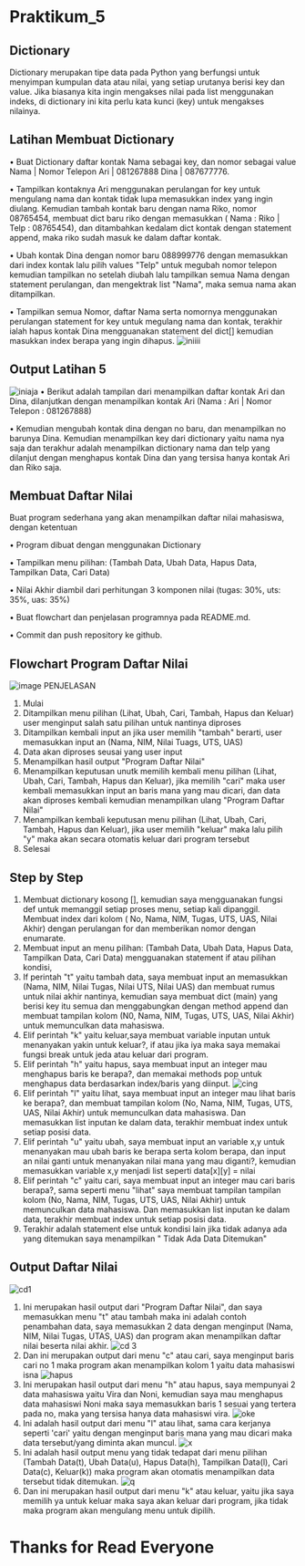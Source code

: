 # Praktikum_5
## Dictionary
Dictionary merupakan tipe data pada Python yang berfungsi untuk menyimpan kumpulan data atau nilai, yang setiap urutanya berisi key dan value. Jika biasanya kita ingin mengakses nilai pada list menggunakan indeks, di dictionary ini kita perlu kata kunci (key) untuk mengakses nilainya.
## Latihan Membuat Dictionary
• Buat Dictionary daftar kontak
Nama sebagai key, dan nomor sebagai value 
Nama | Nomor Telepon
Ari  | 081267888
Dina | 087677776.

• Tampilkan kontaknya Ari menggunakan perulangan for key untuk mengulang nama dan kontak tidak lupa memasukkan index yang ingin diulang. Kemudian tambah kontak baru dengan nama Riko, nomor 08765454, membuat dict baru riko dengan memasukkan ( Nama : Riko | Telp : 08765454), dan ditambahkan kedalam dict kontak dengan statement append, maka riko sudah masuk ke dalam daftar kontak.

• Ubah kontak Dina dengan nomor baru 088999776 dengan memasukkan dari index kontak lalu pilih values "Telp" untuk megubah nomor telepon kemudian tampilkan no setelah diubah lalu tampilkan semua Nama dengan statement perulangan, dan mengektrak list "Nama", maka semua nama akan ditampilkan. 

• Tampilkan semua Nomor, daftar Nama serta nomornya menggunakan perulangan statement for key untuk megulang nama dan kontak, terakhir ialah hapus kontak Dina mengguanakan statement del dict[] kemudian masukkan index berapa yang ingin dihapus.
![iniiii](https://user-images.githubusercontent.com/115929351/204431286-44409efe-448c-4a75-8397-c0711dc7132a.png)

## Output Latihan 5
![iniaja](https://user-images.githubusercontent.com/115929351/204431321-d1980a0d-e108-44a0-b5da-3dd8483b93f1.png)
• Berikut adalah tampilan dari menampilkan daftar kontak Ari dan Dina, dilanjutkan dengan menampilkan kontak Ari (Nama : Ari | Nomor Telepon :  081267888)

• Kemudian mengubah kontak dina dengan no baru, dan menampilkan no barunya Dina. Kemudian menampilkan key dari dictionary yaitu nama nya saja dan terakhur adalah menampilkan dictionary nama dan telp yang dilanjut dengan menghapus kontak Dina dan yang tersisa hanya kontak Ari dan Riko saja.

## Membuat Daftar Nilai
Buat program sederhana yang akan menampilkan daftar nilai
mahasiswa, dengan ketentuan

• Program dibuat dengan menggunakan Dictionary

• Tampilkan menu pilihan: (Tambah Data, Ubah Data, Hapus Data,
Tampilkan Data, Cari Data)

• Nilai Akhir diambil dari perhitungan 3 komponen nilai (tugas: 30%,
uts: 35%, uas: 35%)

• Buat flowchart dan penjelasan programnya pada README.md. 

• Commit dan push repository ke github.
## Flowchart Program Daftar Nilai
![image](https://user-images.githubusercontent.com/115929351/204506446-b9a82606-08b2-4653-b1e1-04cc51c707c1.png)
PENJELASAN
1. Mulai
2. Ditampilkan menu pilihan (Lihat, Ubah, Cari, Tambah, Hapus dan Keluar) user menginput salah satu pilihan untuk nantinya diproses
3. Ditampilkan kembali input an jika user memilih "tambah" berarti, user memasukkan input an (Nama, NIM, Nilai Tuags, UTS, UAS)
4. Data akan diproses seusai yang user input
5. Menampilkan hasil output "Program Daftar Nilai"
6. Menampilkan keputusan unutk memilih kembali menu pilihan (Lihat, Ubah, Cari, Tambah, Hapus dan Keluar), jika memilih "cari" maka user kembali memasukkan input an baris mana yang mau dicari, dan data akan diproses kembali kemudian menampilkan ulang "Program Daftar Nilai"
7. Menampilkan kembali keputusan menu pilihan (Lihat, Ubah, Cari, Tambah, Hapus dan Keluar), jika user memilih "keluar" maka lalu pilih "y" maka akan secara otomatis keluar dari program tersebut
8. Selesai

## Step by Step
1. Membuat dictionary kosong [], kemudian saya mengguanakan fungsi def untuk memanggil setiap proses menu, setiap kali dipanggil. Membuat index dari kolom ( No, Nama, NIM, Tugas, UTS, UAS, Nilai Akhir) dengan perulangan for dan memberikan nomor dengan enumarate.
2. Membuat input an menu pilihan: (Tambah Data, Ubah Data, Hapus Data, Tampilkan Data, Cari Data) mengguanakan statement if atau pilihan kondisi, 
3. If perintah "t" yaitu tambah data, saya membuat input an memasukkan (Nama, NIM, Nilai Tugas, Nilai UTS, Nilai UAS) dan membuat rumus untuk nilai akhir nantinya, kemudian saya membuat dict (main) yang berisi key itu semua dan menggabungkan dengan method append dan membuat tampilan kolom (N0, Nama, NIM, Tugas, UTS, UAS, Nilai Akhir) untuk memunculkan data mahasiswa. 
4. Elif perintah "k" yaitu keluar,saya membuat variable inputan untuk menanyakan yakin untuk keluar?, if atau jika iya maka saya memakai fungsi break untuk jeda atau keluar dari program.
5. Elif perintah "h" yaitu hapus, saya membuat input an integer mau menghapus baris ke berapa?, dan memakai methods pop untuk menghapus data berdasarkan index/baris yang diinput.
![cing](https://user-images.githubusercontent.com/115929351/204437799-b9de48c4-b27c-408c-95ba-646d4e561526.png)
6. Elif perintah "l" yaitu lihat, saya membuat input an integer mau lihat baris ke berapa?, dan membuat tampilan kolom (No, Nama, NIM, Tugas, UTS, UAS, Nilai Akhir) untuk memunculkan data mahasiswa. Dan memasukkan list inputan ke dalam data, terakhir membuat index untuk setiap posisi data.
7. Elif perintah "u" yaitu ubah, saya membuat input an variable x,y untuk menanyakan mau ubah baris ke berapa serta kolom berapa, dan input an nilai ganti untuk menanyakan nilai mana yang mau diganti?, kemudian memasukkan variable x,y menjadi list seperti data[x][y] = nilai
8. Elif perintah "c" yaitu cari, saya membuat input an integer mau cari baris berapa?, sama seperti menu "lihat" saya membuat tampilan tampilan kolom (No, Nama, NIM, Tugas, UTS, UAS, Nilai Akhir) untuk memunculkan data mahasiswa. Dan memasukkan list inputan ke dalam data, terakhir membuat index untuk setiap posisi data.
9. Terakhir adalah statement else untuk kondisi lain jika tidak adanya ada yang ditemukan saya menampilkan " Tidak Ada Data Ditemukan"

## Output Daftar Nilai
![cd1](https://user-images.githubusercontent.com/115929351/204443256-361bedbc-3d2e-4330-8412-e640c38f01b4.png)
1. Ini merupakan hasil output dari "Program Daftar Nilai", dan saya memasukkan menu "t" atau tambah maka ini adalah contoh penambahan data, saya memasukkan 2 data dengan menginput (Nama, NIM, Nilai Tugas, UTAS, UAS) dan program akan menampilkan daftar nilai beserta nilai akhir.
![cd 3](https://user-images.githubusercontent.com/115929351/204443715-df635fec-7c88-47f5-8df3-7e27abeaa3b6.png)
2. Dan ini merupakan output dari menu "c" atau cari, saya menginput baris cari no 1 maka program akan menampilkan kolom 1 yaitu data mahasiswi isna
![hapus](https://user-images.githubusercontent.com/115929351/204445162-33068c2b-d83c-4661-98d2-a9b3595f955c.png)
3. Ini merupakan hasil output dari menu "h" atau hapus, saya mempunyai 2 data mahasiswa yaitu Vira dan Noni, kemudian saya mau menghapus data mahasiswi Noni maka saya memasukkan baris 1 sesuai yang tertera pada no, maka yang tersisa hanya data mahasiswi vira.
![oke](https://user-images.githubusercontent.com/115929351/204446988-439e251d-0f53-4d84-8fa1-a70802aac26f.png)
4. Ini adalah hasil output dari menu "l" atau lihat, sama cara kerjanya seperti 'cari' yaitu dengan menginput baris mana yang mau dicari maka data tersebut/yang diminta akan muncul.
![x](https://user-images.githubusercontent.com/115929351/204447343-592dc68d-35ab-473e-8368-887a26f2b19e.png)
5. Ini adalah hasil output menu yang tidak tedapat dari menu pilihan (Tambah Data(t), Ubah Data(u), Hapus Data(h), Tampilkan Data(l), Cari Data(c), Keluar(k)) maka program akan otomatis menampilkan data tersebut tidak ditemukan.
![q](https://user-images.githubusercontent.com/115929351/204445525-e19cd645-acda-47d4-bba3-50c28698f80f.png)
6. Dan ini merupakan hasil output dari menu "k" atau keluar, yaitu jika saya memilih ya untuk keluar maka saya akan keluar dari program, jika tidak maka program akan mengulang menu untuk dipilih.


# Thanks for Read Everyone






